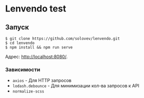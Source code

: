 # Lenvendo test

## Запуск
```
$ git clone https://github.com/solovev/lenvendo.git
$ cd lenvendo
$ npm install && npm run serve
```

Адрес: [http://localhost:8080/](http://localhost:8080/ ).

### Зависимости
* `axios` - Для HTTP запросов
* `lodash.debounce` - Для минимизации кол-ва запросов к API
* `normalize-scss`
